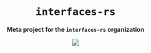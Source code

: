 <div align="center">
  <h1><code>interfaces-rs</code></h1>
  <p>
    <strong>Meta project for the <code>interfaces-rs</code> organization</strong>
  </p>
  <img src="assets/logo.png" />
</div>
